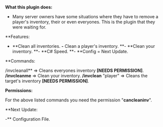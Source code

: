 **What this plugin does:**


* Many server owners have some situations where they have to remove a player's inventory, their or even everyones. This is the plugin that they were waiting for.


**Features:

- **Clean all inventories.
**-** Clean a player's inventory.
**- **Clean your inventory.
**- **C# Speed.
**- **Config = Next Update.

**Commands:


/invcleanall** => Cleans everyones inventory **[NEEDS PERMISSION]**.
**/invcleanme** => Clean your inventory.
**/invclean** "player" => Cleans the target's inventory **[NEEDS PERMISSION]**.

**Permissions:**

For the above listed commands you need the permission "**cancleaninv**".

**Next Update:

-** Configuration File.